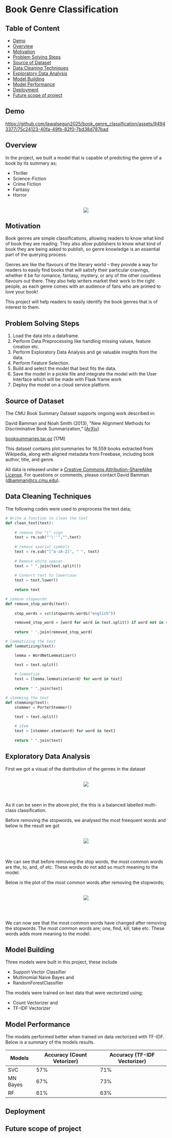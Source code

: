 # Book Genre Classification

## Table of Content
* [Demo](#demo)
* [Overview](#overview)
* [Motivation](#motivation)
* [Problem Solving Steps](#problem-solving-steps)
* [Source of Dataset](#source-of-dataset)
* [Data Cleaning Techniques](#data-cleaning-techniques)
* [Exploratory Data Analysis](#exploratory-data-analysis)
* [Model Building](#model-building)
* [Model Performance](#model-performance)
* [Deployment](#deployment)
* [Future scope of project](#future-scope-of-project)

## Demo




https://github.com/lawalsegun2025/book_genre_classification/assets/94943377/75c24123-40fa-49fb-82f0-7bd38d787bad








## Overview

In the project, we built a model that is capable of predicting the genre of a book by its summary as;
 - Thriller
 - Science-Fiction
 - Crime Fiction
 - Fantasy
 - Horror </br></br>

<div align="center">
  <img src="img/book_genre.png">
</div>

## Motivation

Book genres are simple classifications, allowing readers to know what kind of book they are reading. They also allow publishers to know what kind of book they are being asked to publish, so genre knowledge is an essential part of the querying process.

Genres are like the flavours of the literary world – they provide a way for readers to easily find books that will satisfy their particular cravings, whether it be for romance, fantasy, mystery, or any of the other countless flavours out there. They also help writers market their work to the right people, as each genre comes with an audience of fans who are primed to love your book!

This project will help readers to easily identify the book genres that is of interest to them.

## Problem Solving Steps

1. Load the data into a dataframe.
2. Perform Data Preprocessing like handling missing values, feature creation etc.
3. Perform Exploratory Data Analysis and ge valuable insights from the data.
4. Perform Feature Selection.
5. Build and select the model that best fits the data.
6. Save the model in a pickle file and integrate the model with the User Interface which will be made with Flask frame work
7. Deploy the model on a cloud service platform.


## Source of Dataset

The CMU Book Summary Dataset supports ongoing work described in:
                   
 David Bamman and Noah Smith (2013), "New Alignment Methods for Discriminative Book Summarization," [<a href="http://arxiv.org/abs/1305.1319">ArXiv</a>]

<a href="data/booksummaries.tar.gz">booksummaries.tar.gz</a> [17M]

This dataset contains plot summaries for 16,559 books extracted from Wikipedia, along with aligned metadata from Freebase, including book author, title, and genre. 

All data is released under a <a href="http://creativecommons.org/licenses/by-sa/3.0/us/legalcode">Creative Commons Attribution-ShareAlike License</a>. For questions or comments, please contact David Bamman (dbamman@cs.cmu.edu).</p>

## Data Cleaning Techniques

The following codes were used to preprocess the text data;

```python
# Write a function to clean the text
def clean_text(text):
    
    # remove the "\" sign
    text = re.sub("'\''","",text)
    
    # remove special symbols
    text = re.sub("[^a-zA-Z]", " ", text)
    
    # Remove white spaces
    text = " ".join(text.split())
    
    # Conevrt text to lowercase
    text = text.lower()
    
    return text

# remove stopwords 
def remove_stop_words(text):
    
    stop_words = set(stopwords.words("english"))

    removed_stop_word = [word for word in text.split() if word not in stop_words]
    
    return ' '.join(removed_stop_word)

# lemmatizing the text
def lemmatizing(text): 

    lemma = WordNetLemmatizer()

    text = text.split()
    
    # lemmatize
    text = [lemma.lemmatize(word) for word in text]
    
    return " ".join(text)

# stemming the text
def stemming(text):
    stemmer = PorterStemmer()

    text = text.split()
    
    # stem
    text = [stemmer.stem(word) for word in text]
    
    return " ".join(text)


```

## Exploratory Data Analysis

First we got a visual of the distribution of the genres in the dataset
</br></br>

<div align="center">
  <img src="img/genres.png">
</div>

</br></br>
As it can be seen in the above plot, the this is a balanced labelled multi-class classification.

Before removing the stopwords, we analysed the most freequent words and below is the result we got
</br></br>

<div align="center">
  <img src="img/common_words_with_stop_words.png">
</div>

</br></br>
We can see that before removing the stop words, the most common words are the, to, and, of etc. These words do not add so much meaning to the model.

Below is the plot of the most common words after removing the stopwords;
</br></br>

<div align="center">
  <img src="img/common_words.png">
</div>

</br></br>

We can now see that the most common words have changed after removing the stopwords. The most common words are; one, find, kill, take etc. These words adds more meaning to the model.





## Model Building

Three models were built in this project, these include
- Support Vector Classifier
- Multinomial Naive Bayes and
- RandomForestClassifier

The models were trained on text data that were vectorized using;
- Count Vectorizer and
- TF-IDF Vectorizer

## Model Performance

The models performed better when trained on data vectorized with TF-IDF. Below is a summary of the models results.

<div align="center">
 
 | Models   | Accuracy (Count Vetorizer) | Accuracy (TF-IDF Vectorizer) |
 | ---------| -------------------------- | ---------------------------- |
 | SVC      | 57%                        | 71%                          |
 | MN Bayes | 67%                        | 73%                          |
 | RF       | 61%                        | 63%                          |
 
</div>

## Deployment

## Future scope of project

